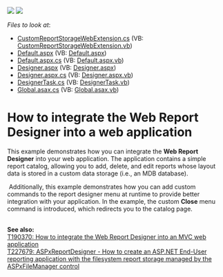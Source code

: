 <!-- default badges list -->
[![](https://img.shields.io/badge/Open_in_DevExpress_Support_Center-FF7200?style=flat-square&logo=DevExpress&logoColor=white)](https://supportcenter.devexpress.com/ticket/details/T178798)
[![](https://img.shields.io/badge/📖_How_to_use_DevExpress_Examples-e9f6fc?style=flat-square)](https://docs.devexpress.com/GeneralInformation/403183)
<!-- default badges end -->
<!-- default file list -->
*Files to look at*:

* [CustomReportStorageWebExtension.cs](./CS/SimpleWebReportCatalog/CustomReportStorageWebExtension.cs) (VB: [CustomReportStorageWebExtension.vb](./VB/SimpleWebReportCatalog/CustomReportStorageWebExtension.vb))
* [Default.aspx](./CS/SimpleWebReportCatalog/Default.aspx) (VB: [Default.aspx](./VB/SimpleWebReportCatalog/Default.aspx))
* [Default.aspx.cs](./CS/SimpleWebReportCatalog/Default.aspx.cs) (VB: [Default.aspx.vb](./VB/SimpleWebReportCatalog/Default.aspx.vb))
* [Designer.aspx](./CS/SimpleWebReportCatalog/Designer.aspx) (VB: [Designer.aspx](./VB/SimpleWebReportCatalog/Designer.aspx))
* [Designer.aspx.cs](./CS/SimpleWebReportCatalog/Designer.aspx.cs) (VB: [Designer.aspx.vb](./VB/SimpleWebReportCatalog/Designer.aspx.vb))
* [DesignerTask.cs](./CS/SimpleWebReportCatalog/DesignerTask.cs) (VB: [DesignerTask.vb](./VB/SimpleWebReportCatalog/DesignerTask.vb))
* [Global.asax.cs](./CS/SimpleWebReportCatalog/Global.asax.cs) (VB: [Global.asax.vb](./VB/SimpleWebReportCatalog/Global.asax.vb))
<!-- default file list end -->
# How to integrate the Web Report Designer into a web application


<p>This example demonstrates how you can integrate the <strong>Web Report Designer</strong> into your web application. The application contains a simple report catalog, allowing you to add, delete, and edit reports whose layout data is stored in a custom data storage (i.e., an MDB database).</p>
<p> Additionally, this example demonstrates how you can add custom commands to the report designer menu at runtime to provide better integration with your application. In the example, the custom <strong>Close</strong> menu command is introduced, which redirects you to the catalog page.</p>
<p> <br /><strong>See also:<br /></strong><a href="https://www.devexpress.com/Support/Center/p/T190370">T190370: How to integrate the Web Report Designer into an MVC web application</a><br /><a href="https://www.devexpress.com/Support/Center/p/T227679">T227679: ASPxReportDesigner - How to create an ASP.NET End-User reporting application with the filesystem report storage managed by the ASPxFileManager control</a></p>

<br/>



